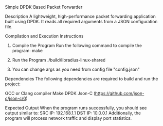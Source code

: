 Simple DPDK-Based Packet Forwarder

Description
A lightweight, high-performance packet forwarding application built using DPDK. It reads all required arguments from a JSON configuration file.

Compilation and Execution Instructions
1. Compile the Program
Run the following command to compile the program:
make

3. Run the Program
./build/libradius-linux-shared

4. You can change args as you need from config file "config.json"


Dependencies
The following dependencies are required to build and run the project:

GCC or Clang compiler
Make
DPDK
Json-C (https://github.com/json-c/json-c/0)

Expected Output
When the program runs successfully, you should see output similar to:
SRC IP: 192.168.1.1
DST IP: 10.0.0.1
Additionally, the program will process network traffic and display port statistics.
